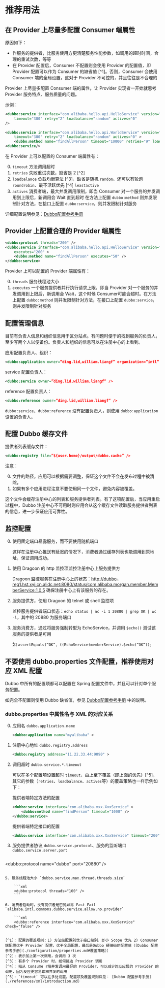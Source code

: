 # 推荐用法

## 在 Provider 上尽量多配置 Consumer 端属性

原因如下：

* 作服务的提供者，比服务使用方更清楚服务性能参数，如调用的超时时间，合理的重试次数，等等
* 在 Provider 配置后，Consumer 不配置则会使用 Provider 的配置值，即 Provider 配置可以作为 Consumer 的缺省值 [^1]。否则，Consumer 会使用 Consumer 端的全局设置，这对于 Provider 不可控的，并且往往是不合理的

Provider 上尽量多配置 Consumer 端的属性，让 Provider 实现者一开始就思考 Provider 服务特点、服务质量的问题。

示例：

```xml
<dubbo:service interface="com.alibaba.hello.api.HelloService" version="1.0.0" ref="helloService"
    timeout="300" retry="2" loadbalance="random" actives="0"
/>
 
<dubbo:service interface="com.alibaba.hello.api.WorldService" version="1.0.0" ref="helloService"
    timeout="300" retry="2" loadbalance="random" actives="0" >
    <dubbo:method name="findAllPerson" timeout="10000" retries="9" loadbalance="leastactive" actives="5" />
<dubbo:service/>
```

在 Provider 上可以配置的 Consumer 端属性有：

0. `timeout` 方法调用超时
1. `retries` 失败重试次数，缺省是 2 [^2]
2. `loadbalance` 负载均衡算法 [^3]，缺省是随机 `random`。还可以有轮询 `roundrobin`、最不活跃优先 [^4] `leastactive`
3. `actives` 消费者端，最大并发调用限制，即当 Consumer 对一个服务的并发调用到上限后，新调用会 Wait 直到超时
在方法上配置 `dubbo:method` 则并发限制针对方法，在接口上配置 `dubbo:service`，则并发限制针对服务

详细配置说明参见：[Dubbo配置参考手册](./references/xml/introduction.md)

## Provider 上配置合理的 Provider 端属性

```xml
<dubbo:protocol threads="200" /> 
<dubbo:service interface="com.alibaba.hello.api.HelloService" version="1.0.0" ref="helloService"
    executes="200" >
    <dubbo:method name="findAllPerson" executes="50" />
</dubbo:service>
```

Provider 上可以配置的 Provider 端属性有：

0. `threads` 服务线程池大小
1. `executes` 一个服务提供者并行执行请求上限，即当 Provider 对一个服务的并发调用到上限后，新调用会 Wait，这个时候 Consumer可能会超时。在方法上配置 `dubbo:method` 则并发限制针对方法，在接口上配置 `dubbo:service`，则并发限制针对服务

## 配置管理信息

目前有负责人信息和组织信息用于区分站点。有问题时便于的找到服务的负责人，至少写两个人以便备份。负责人和组织的信息可以在注册中心的上看到。

应用配置负责人、组织：

```xml
<dubbo:application owner=”ding.lid,william.liangf” organization=”intl” />
```

service 配置负责人：

```xml
<dubbo:service owner=”ding.lid,william.liangf” />
```

reference 配置负责人：

```xml
<dubbo:reference owner=”ding.lid,william.liangf” />
```

`dubbo:service`、`dubbo:reference` 没有配置负责人，则使用 `dubbo:application` 设置的负责人。

## 配置 Dubbo 缓存文件

提供者列表缓存文件：

```xml
<dubbo:registry file=”${user.home}/output/dubbo.cache” />
```

注意：

0. 文件的路径，应用可以根据需要调整，保证这个文件不会在发布过程中被清除。
1. 如果有多个应用进程注意不要使用同一个文件，避免内容被覆盖。

这个文件会缓存注册中心的列表和服务提供者列表。有了这项配置后，当应用重启过程中，Dubbo 注册中心不可用时则应用会从这个缓存文件读取服务提供者列表的信息，进一步保证应用可靠性。

## 监控配置

0. 使用固定端口暴露服务，而不要使用随机端口

    这样在注册中心推送有延迟的情况下，消费者通过缓存列表也能调用到原地址，保证调用成功。

1. 使用 Dragoon 的 http 监控项监控注册中心上服务提供方

    Dragoon 监控服务在注册中心上的状态：http://dubbo-reg1.hst.xyi.cn.alidc.net:8080/status/com.alibaba.morgan.member.MemberService:1.0.5 确保注册中心上有该服务的存在。

2. 服务提供方，使用 Dragoon 的 telnet 或 shell 监控项

    监控服务提供者端口状态：`echo status | nc -i 1 20880 | grep OK | wc -l`，其中的 20880 为服务端口

3. 服务消费方，通过将服务强制转型为 EchoService，并调用 `$echo()` 测试该服务的提供者是可用

    如 `assertEqauls(“OK”, ((EchoService)memberService).$echo(“OK”));`
    
## 不要使用 dubbo.properties 文件配置，推荐使用对应 XML 配置

Dubbo 中所有的配置项都可以配置在 Spring 配置文件中，并且可以针对单个服务配置。

如完全不配置则使用 Dubbo 缺省值，参见 [Dubbo配置参考手册](./references/xml/introduction.md) 中的说明。

### dubbo.properties 中属性名与 XML 的对应关系

0. 应用名 `dubbo.application.name`

    ```xml
    <dubbo:application name="myalibaba" >
    ```
    
1. 注册中心地址 `dubbo.registry.address`
    
    ```xml
    <dubbo:registry address="11.22.33.44:9090" >
    ```
    
2. 调用超时 `dubbo.service.*.timeout`

    可以在多个配置项设置超时 `timeout`，由上至下覆盖（即上面的优先）[^5]，其它的参数（`retries`、`loadbalance`、`actives`等）的覆盖策略也一样示例如下：

    提供者端特定方法的配置
    
    ```xml 
    <dubbo:service interface="com.alibaba.xxx.XxxService" >
        <dubbo:method name="findPerson" timeout="1000" />
    </dubbo:service>
    ```
    
    提供者端特定接口的配置
    
    ```xml
    <dubbo:service interface="com.alibaba.xxx.XxxService" timeout="200" />
    ```
    
4. 服务提供者协议 `dubbo.service.protocol`、服务的监听端口 `dubbo.service.server.port`

    ```xml
<dubbo:protocol name="dubbo" port="20880" />
```
    
5. 服务线程池大小 `dubbo.service.max.thread.threads.size`

    ```xml
    <dubbo:protocol threads="100" />
    ```
    
6. 消费者启动时，没有提供者是否抛异常 Fast-Fail `alibaba.intl.commons.dubbo.service.allow.no.provider`

    ```xml
    <dubbo:reference interface="com.alibaba.xxx.XxxService" check="false" />
    ```
    
[^1]: 配置的覆盖规则：1) 方法级配置别优于接口级别，即小 Scope 优先 2) Consumer 端配置优于 Provider 配置，优于全局配置，最后是Dubbo 硬编码的配置值（[Dubbo 配置参考手册](./configuration/properties.md#覆盖策略)）
[^2]: 表示加上第一次调用，会调用 3 次
[^3]: 有多个 Provider 时，如何挑选 Provider 调用
[^4]: 指从 Consume r端并发调用最好的 Provider，可以减少的反应慢的 Provider 的调用，因为反应更容易累积并发的调用
[^5]: `timeout` 可以在多处设置，配置项及覆盖规则详见： [Dubbo 配置参考手册](./references/xml/introduction.md)
